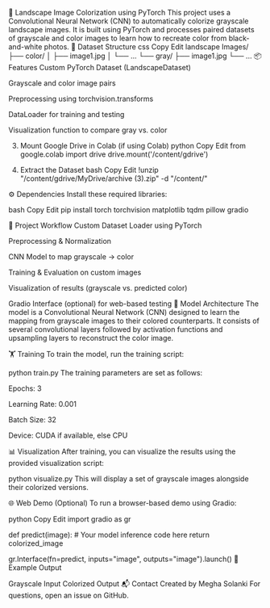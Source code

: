 🌄 Landscape Image Colorization using PyTorch
This project uses a Convolutional Neural Network (CNN) to automatically colorize grayscale landscape images. It is built using PyTorch and processes paired datasets of grayscale and color images to learn how to recreate color from black-and-white photos.
📁 Dataset Structure
css
Copy
Edit
landscape Images/
├── color/
│   ├── image1.jpg
│   └── ...
└── gray/
    ├── image1.jpg
    └── ...
📦 Features
Custom PyTorch Dataset (LandscapeDataset)

Grayscale and color image pairs

Preprocessing using torchvision.transforms

DataLoader for training and testing

Visualization function to compare gray vs. color

3. Mount Google Drive in Colab (if using Colab)
python
Copy
Edit
from google.colab import drive
drive.mount('/content/gdrive')

5. Extract the Dataset
bash
Copy
Edit
!unzip "/content/gdrive/MyDrive/archive (3).zip" -d "/content/"



⚙️ Dependencies
Install these required libraries:

bash
Copy
Edit
pip install torch torchvision matplotlib tqdm pillow gradio

🧠 Project Workflow
Custom Dataset Loader using PyTorch

Preprocessing & Normalization

CNN Model to map grayscale → color

Training & Evaluation on custom images

Visualization of results (grayscale vs. predicted color)

Gradio Interface (optional) for web-based testing
🧠 Model Architecture
The model is a Convolutional Neural Network (CNN) designed to learn the mapping from grayscale images to their colored counterparts. It consists of several convolutional layers followed by activation functions and upsampling layers to reconstruct the color image.​

🏋️ Training
To train the model, run the training script:​


python train.py
The training parameters are set as follows:​

Epochs: 3

Learning Rate: 0.001

Batch Size: 32

Device: CUDA if available, else CPU​

📊 Visualization
After training, you can visualize the results using the provided visualization script:​


python visualize.py
This will display a set of grayscale images alongside their colorized versions.



🌐 Web Demo (Optional)
To run a browser-based demo using Gradio:

python
Copy
Edit
import gradio as gr

def predict(image):
    # Your model inference code here
    return colorized_image

gr.Interface(fn=predict, inputs="image", outputs="image").launch()
📸 Example Output

Grayscale Input	Colorized Output
📬 Contact
Created by Megha Solanki
For questions, open an issue on GitHub.


 











